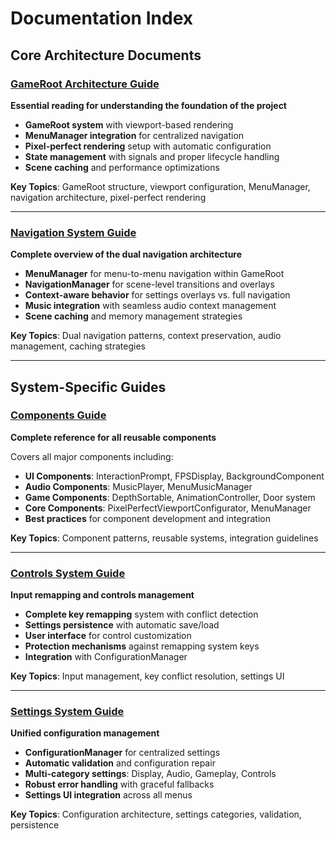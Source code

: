 # Documentation Index

## Core Architecture Documents

### [GameRoot Architecture Guide](architecture-gameroot.md)
**Essential reading for understanding the foundation of the project**

- **GameRoot system** with viewport-based rendering
- **MenuManager integration** for centralized navigation
- **Pixel-perfect rendering** setup with automatic configuration
- **State management** with signals and proper lifecycle handling
- **Scene caching** and performance optimizations

**Key Topics**: GameRoot structure, viewport configuration, MenuManager, navigation architecture, pixel-perfect rendering

---

### [Navigation System Guide](navigation-system-guide.md)
**Complete overview of the dual navigation architecture**

- **MenuManager** for menu-to-menu navigation within GameRoot
- **NavigationManager** for scene-level transitions and overlays
- **Context-aware behavior** for settings overlays vs. full navigation
- **Music integration** with seamless audio context management
- **Scene caching** and memory management strategies

**Key Topics**: Dual navigation patterns, context preservation, audio management, caching strategies

---

## System-Specific Guides

### [Components Guide](components-guide.md)
**Complete reference for all reusable components**

Covers all major components including:
- **UI Components**: InteractionPrompt, FPSDisplay, BackgroundComponent
- **Audio Components**: MusicPlayer, MenuMusicManager
- **Game Components**: DepthSortable, AnimationController, Door system
- **Core Components**: PixelPerfectViewportConfigurator, MenuManager
- **Best practices** for component development and integration

**Key Topics**: Component patterns, reusable systems, integration guidelines

---

### [Controls System Guide](controls-system-guide.md)
**Input remapping and controls management**

- **Complete key remapping** system with conflict detection
- **Settings persistence** with automatic save/load
- **User interface** for control customization
- **Protection mechanisms** against remapping system keys
- **Integration** with ConfigurationManager

**Key Topics**: Input management, key conflict resolution, settings UI

---

### [Settings System Guide](settings-system-guide.md)
**Unified configuration management**

- **ConfigurationManager** for centralized settings
- **Automatic validation** and configuration repair
- **Multi-category settings**: Display, Audio, Gameplay, Controls
- **Robust error handling** with graceful fallbacks
- **Settings UI integration** across all menus

**Key Topics**: Configuration architecture, settings categories, validation, persistence
